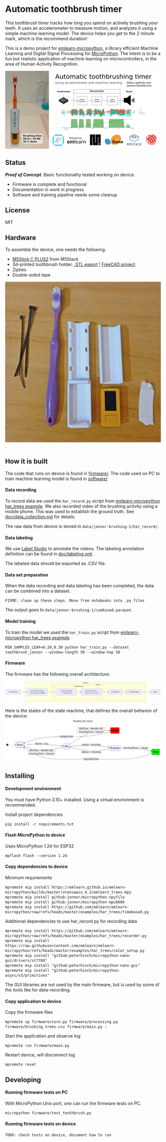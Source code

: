 
# Automatic toothbrush timer

This toothbrush timer tracks how long you spend on actively brushing your teeth.
It uses an accelerometer to measure motion, and analyzes it using a simple machine learning model.
The device helps you get to the 2 minute mark, which is the recommend duration!

This is a demo project for [emlearn-micropython](https://github.com/emlearn/emlearn-micropython),
a library efficient Machine Learning and Digital Signal Processing for [MicroPython](https://micropython.org/).
The intent is to be a fun but realistic application of machine learning on microcontrollers,
in the area of Human Activity Recognition.

![One-page visual explainer](doc/img/toothbrush-onepage.png)

## Status
***Proof of Concept***. Basic functionality tested working on device.

- Firmware is complete and functional
- Documentation in *work in progress*
- Software and training pipeline needs some cleanup

## License
MIT


## Hardware

To assemble the device, one needs the following.

- [M5Stick C PLUS2](https://shop.m5stack.com/products/m5stickc-plus2-esp32-mini-iot-development-kit) from M5Stack
- 3d-printed toothbrush holder. [.STL export](mechanics/toothbrush-handle-print.stl) | [FreeCAD project](mechanics/toothbrush-handle.FCStd)
- Zipties
- Double-sided tape

![Parts before assembly](./doc/img/toothbrush-parts_crop.jpg).

## How it is built

The code that runs on device is found in [firmware/](./firmware).
The code used on PC to train machine learning model is found in [software/](./software)

#### Data recording

To record data we used the `har_record.py` script from [emlearn-micropython har_trees example](https://github.com/emlearn/emlearn-micropython/tree/master/examples/har_trees). 
We also recorded video of the brushing activity using a mobile phone.
This was used to establish the ground truth.
See [doc/data_collection.md](doc/data_collection.md) for details.

The raw data from device is stored in `data/jonnor-brushing-1/har_record/`.

#### Data labeling

We use [Label Studio](https://labelstud.io) to annotate the videos.
The labeling annotation definition can be found in [doc/labeling.xml](doc/labeling.xml).

The labeled data should be exported as .CSV file.

#### Data set preparation

When the data recording and data labeling has been completed, the data can be combined into a dataset.

```
FIXME: clean up these steps. Move from notebooks into .py files
```

The output goes to `data/jonnor-brushing-1/combined.parquet`.


#### Model training

To train the model we used the `har_train.py` script from [emlearn-micropython har_trees example](https://github.com/emlearn/emlearn-micropython/tree/master/examples/har_trees).
```
MIN_SAMPLES_LEAF=0.20,0.30 python har_train.py --dataset toothbrush_jonnor --window-length 50 --window-hop 50
```

#### Firmware

The firmware has the following overall architecture:

![Firmware architecture diagram](doc/img/toothbrush-firmware-architecture.png)

Here is the states of the state machine, that defines the overall behavior of the device:
![State machine diagram](doc/img/toothbrush-statemachine.png)


## Installing

#### Development environment

You must have Python 3.10+ installed.
Using a virtual environment is recommended.

Install project dependencies

```
pip install -r requirements.txt
```

#### Flash MicroPython to device

Uses MicroPython 1.24 for ESP32

```
mpflash flash --version 1.24
```

#### Copy dependencies to device

Minimum requirements
```
mpremote mip install https://emlearn.github.io/emlearn-micropython/builds/master/xtensawin_6.3/emlearn_trees.mpy
mpremote mip install github:jonnor/micropython-npyfile
mpremote mip install github:jonnor/micropython-mpu6886
mpremote mip install https://github.com/emlearn/emlearn-micropython/raw/refs/heads/master/examples/har_trees/timebased.py
```

Additional dependencies to use har_record.py for recording data
```
mpremote mip install https://github.com/emlearn/emlearn-micropython/raw/refs/heads/master/examples/har_trees/recorder.py
mpremote mip install https://raw.githubusercontent.com/emlearn/emlearn-micropython/refs/heads/master/examples/har_trees/color_setup.py
mpremote mip install "github:peterhinch/micropython-nano-gui/drivers/st7789"
mpremote mip install "github:peterhinch/micropython-nano-gui"
mpremote mip install "github:peterhinch/micropython-async/v3/primitives"
```

The GUI libraries are not used by the main firmware,
but is used by some of the tools like for data-recording.

#### Copy application to device

Copy the firmware files
```
mpremote cp firmware/core.py firmware/processing.py firmware/brushing.trees.csv firmware/main.py :
```

Start the application and observe log
```
mpremote run firmware/main.py
```

Restart device, will disconnect log
```
mpremote reset
```


## Developing


#### Running firmware tests on PC

With MicroPython Unix port, one can run the firmware tests on PC.

```
micropython firmware/test_toothbrush.py
```

#### Running firmware tests on device

```
TODO: check tests on device, document how to run
```
